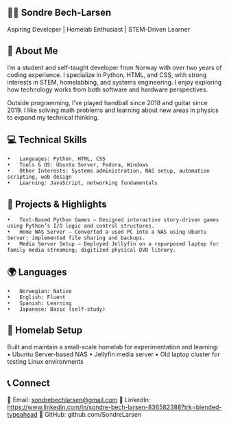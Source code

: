 ## 👨‍💻 Sondre Bech-Larsen

Aspiring Developer | Homelab Enthusiast | STEM-Driven Learner

## 🧠 About Me

I’m a student and self-taught developer from Norway with over two years of coding experience. I specialize in Python, HTML, and CSS, with strong interests in STEM, homelabbing, and systems engineering. I enjoy exploring how technology works from both software and hardware perspectives.

Outside programming, I’ve played handball since 2018 and guitar since 2019. I like solving math problems and learning about new areas in physics to expand my technical thinking.

## 💻 Technical Skills
	•	Languages: Python, HTML, CSS
	•	Tools & OS: Ubuntu Server, Fedora, Windows
	•	Other Interests: Systems administration, NAS setup, automation scripting, web design
	•	Learning: JavaScript, networking fundamentals

## 🧰 Projects & Highlights
	•	Text-Based Python Games – Designed interactive story-driven games using Python’s I/O logic and control structures.
	•	Home NAS Server – Converted a used PC into a NAS using Ubuntu Server; implemented file sharing and backups.
	•	Media Server Setup – Deployed Jellyfin on a repurposed laptop for family media streaming; digitized physical DVD library.

## 🌍 Languages
	•	Norwegian: Native
	•	English: Fluent
	•	Spanish: Learning
	•	Japanese: Basic (self-study)

## 🧩 Homelab Setup

Built and maintain a small-scale homelab for experimentation and learning:
	•	Ubuntu Server-based NAS
	•	Jellyfin media server
	•	Old laptop cluster for testing Linux environments

## 📞 Connect

📧 Email: sondrebechlarsen@gmail.com
🔗 LinkedIn: https://www.linkedin.com/in/sondre-bech-larsen-836582388?trk=blended-typeahead
🐙 GitHub: github.com/SondreLarsen